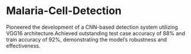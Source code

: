 # Malaria-Cell-Detection
Pioneered the development of a CNN-based detection system utilizing VGG16 architecture.Achieved outstanding test case accuracy of 88% and train accuracy of 92%, demonstrating the model’s robustness and effectiveness.
